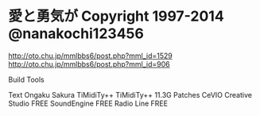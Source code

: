 愛と勇気が
Copyright 1997-2014 @nanakochi123456
================

http://oto.chu.jp/mmlbbs6/post.php?mml_id=1529
http://oto.chu.jp/mmlbbs6/post.php?mml_id=906

Build Tools

Text Ongaku Sakura
TiMidiTy++
TiMidiTy++ 11.3G Patches
CeVIO Creative Studio FREE
SoundEngine FREE
Radio Line FREE
